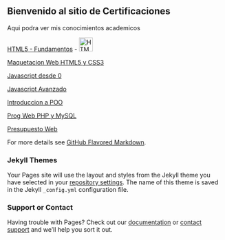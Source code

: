 ## Bienvenido al sitio de Certificaciones

Aqui podra ver mis conocimientos academicos

[HTML5 - Fundamentos](https://tinchossh.github.io/Certificaciones/HTML5%20-%20Fundamentos.pdf) - <img src="https://cdn.pixabay.com/photo/2017/08/05/11/16/logo-2582748_960_720.png" title="HTML5" width= 32px height= 32px>

[Maquetacion Web HTML5 y CSS3](https://tinchossh.github.io/Certificaciones/Maquetacion%20Web%20HTML5%20y%20CSS3.pdf) 

[Javascript desde 0](https://tinchossh.github.io/Certificaciones/Javascript%20desde%200.pdf) 

[Javascript Avanzado](https://tinchossh.github.io/Certificaciones/Javascript%20Avanzado.pdf) 

[Introduccion a POO](https://tinchossh.github.io/Certificaciones/Introduccion%20a%20POO.pdf) 

[Prog Web PHP y MySQL](https://tinchossh.github.io/Certificaciones/Prog%20Web%20PHP%20y%20MySQL.pdf) 

[Presupuesto Web](https://tinchossh.github.io/Certificaciones/Presupuesto%20Web.pdf)


For more details see [GitHub Flavored Markdown](https://guides.github.com/features/mastering-markdown/).

### Jekyll Themes

Your Pages site will use the layout and styles from the Jekyll theme you have selected in your [repository settings](https://github.com/Tinchossh/Certificaciones/settings/pages). The name of this theme is saved in the Jekyll `_config.yml` configuration file.

### Support or Contact

Having trouble with Pages? Check out our [documentation](https://docs.github.com/categories/github-pages-basics/) or [contact support](https://support.github.com/contact) and we’ll help you sort it out.

